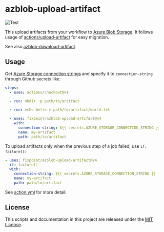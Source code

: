 # azblob-upload-artifact

![Test](https://github.com/fixpoint/azblob-upload-artifact/workflows/Test/badge.svg)

This upload artifacts from your workflow to [Azure Blob Storage](https://azure.microsoft.com/ja-jp/services/storage/blobs/).
It follows usage of [actions/upload-artifact](https://github.com/actions/upload-artifact) for easy migration.

See also [azblob-download-artifact](https://github.com/fixpoint/azblob-download-artifact).

## Usage

Get [Azure Storage connection strings](https://docs.microsoft.com/en-us/azure/storage/common/storage-configure-connection-string) and specify it to `connection-string` through Github secrets like:

```yaml
steps:
  - uses: actions/checkout@v1

  - run: mkdir -p path/to/artifact

  - run: echo hello > path/to/artifact/world.txt

  - uses: fixpoint/azblob-upload-artifact@v4
    with:
      connection-string: ${{ secrets.AZURE_STORAGE_CONNECTION_STRING }}
      name: my-artifact
      path: path/to/artifact
```

To upload artifacts only when the previous step of a job failed, use `if: failure()`:

```yaml
- uses: fixpoint/azblob-upload-artifact@v4
  if: failure()
  with:
    connection-string: ${{ secrets.AZURE_STORAGE_CONNECTION_STRING }}
    name: my-artifact
    path: path/to/artifact
```

See [action.yml](./action.yml) for more detail.

## License

This scripts and documentation in this project are released under the [MIT License](./LICENSE).
